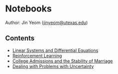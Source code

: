 # Notebooks
Author: Jin Yeom (jinyeom@utexas.edu)

## Contents
- [Linear Systems and Differential Equations](https://github.com/jinyeom/notebooks/blob/master/Linear%20Systems%20and%20Differential%20Equations.ipynb)
- [Reinforcement Learning](https://github.com/jinyeom/notebooks/blob/master/Reinforcement%20Learning.ipynb)
- [College Admissions and the Stability of Marriage](https://github.com/jinyeom/notebooks/blob/master/College%20Admissions%20and%20the%20Stability%20of%20Marriage.ipynb)
- [Dealing with Problems with Uncertainty](https://github.com/jinyeom/notebooks/blob/master/Dealing%20with%20Problems%20with%20Uncertainty.ipynb)
